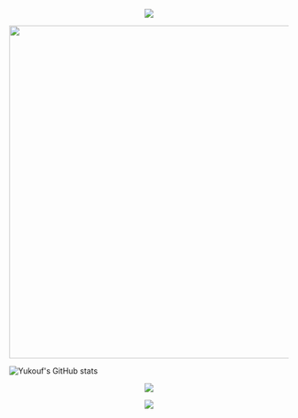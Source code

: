 <p align="center">
  <img src="https://capsule-render.vercel.app/api?type=waving&color=gradient&text=&height=100&section=header"/>
</p>


<p align="center">
  <img src="https://media.giphy.com/media/l3vR0GCVk2iHrW8Ew/giphy.gif" width="600"/>
</p>



  ![Yukouf's GitHub stats](https://github-readme-stats.vercel.app/api?username=Yukouf&show_icons=true&theme=radical&bg_color=0d1117&title_color=ff00ff&icon_color=00ffff&text_color=ffffff)

  <p align="center">
  <img src="https://skillicons.dev/icons?i=python,js,flask,html,css,linux,kali,docker&theme=dark" />
</p>



  
<p align="center">
  <img src="https://capsule-render.vercel.app/api?type=waving&color=gradient&height=100&section=footer"/>
</p>
